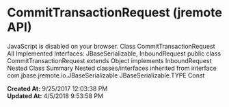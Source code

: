 # CommitTransactionRequest (jremote API)

JavaScript is disabled on your browser. Class CommitTransactionRequest All Implemented Interfaces: JBaseSerializable, InboundRequest public class CommitTransactionRequest extends Object implements InboundRequest Nested Class Summary Nested classes/interfaces inherited from interface com.jbase.jremote.io.JBaseSerializable JBaseSerializable.TYPE Const  

**Created At:** 9/25/2017 12:03:38 PM  
**Updated At:** 4/5/2018 9:53:58 PM  

